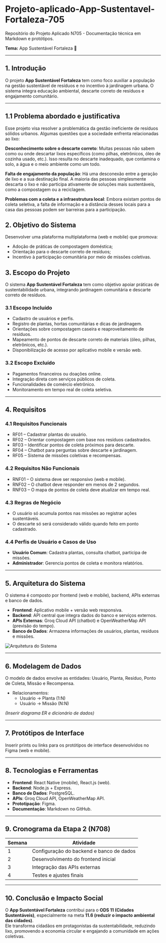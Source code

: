 # Projeto-aplicado-App-Sustentavel-Fortaleza-705
Repositório do Projeto Aplicado N705 - Documentação técnica em Markdown e protótipos.

**Tema:** App Sustentável Fortaleza 🌱

---

## 1. Introdução
O projeto **App Sustentável Fortaleza** tem como foco auxiliar a população na gestão sustentável de resíduos e no incentivo à jardinagem urbana. O sistema integra educação ambiental, descarte correto de resíduos e engajamento comunitário.

---

## 1.1 Problema abordado e justificativa
Esse projeto visa resolver a problemática da gestão ineficiente de resíduos sólidos urbanos. Algumas questões que a sociedade enfrenta relacionadas ao lixo: 

**Desconhecimento sobre o descarte correto**: Muitas pessoas não sabem como ou onde descartar lixos específicos (como pilhas, eletrônicos, óleo de cozinha usado, etc.). Isso resulta no descarte inadequado, que contamina o solo, a água e o meio ambiente como um todo.

**Falta de engajamento da população**: Há uma desconexão entre a geração de lixo e a sua destinação final. A maioria das pessoas simplesmente descarta o lixo e não participa ativamente de soluções mais sustentáveis, como a compostagem ou a reciclagem.

**Problemas com a coleta e a infraestrutura local**: Embora existam pontos de coleta seletiva, a falta de informação e a distância desses locais para a casa das pessoas podem ser barreiras para a participação.

## 2. Objetivo do Sistema
Desenvolver uma plataforma multiplataforma (web e mobile) que promova:
- Adoção de práticas de compostagem doméstica;
- Orientação para o descarte correto de resíduos;
- Incentivo à participação comunitária por meio de missões coletivas.

## 3. Escopo do Projeto

O sistema **App Sustentável Fortaleza** tem como objetivo apoiar práticas de sustentabilidade urbana, integrando jardinagem comunitária e descarte correto de resíduos.  

### 3.1 Escopo Incluído
- Cadastro de usuários e perfis.  
- Registro de plantas, hortas comunitárias e dicas de jardinagem.  
- Orientações sobre compostagem caseira e reaproveitamento de resíduos.  
- Mapeamento de pontos de descarte correto de materiais (óleo, pilhas, eletrônicos, etc.).  
- Disponibilização de acesso por aplicativo mobile e versão web.  

### 3.2 Escopo Excluído
- Pagamentos financeiros ou doações online.  
- Integração direta com serviços públicos de coleta.  
- Funcionalidades de comércio eletrônico.  
- Monitoramento em tempo real de coleta seletiva.  

---

## 4. Requisitos

### 4.1 Requisitos Funcionais
- RF01 – Cadastrar plantas do usuário.  
- RF02 – Orientar compostagem com base nos resíduos cadastrados.  
- RF03 – Identificar pontos de coleta próximos para descarte.  
- RF04 – Chatbot para perguntas sobre descarte e jardinagem.  
- RF05 – Sistema de missões coletivas e recompensas.  

### 4.2 Requisitos Não Funcionais
- RNF01 – O sistema deve ser responsivo (web e mobile).  
- RNF02 – O chatbot deve responder em menos de 2 segundos.  
- RNF03 – O mapa de pontos de coleta deve atualizar em tempo real.  

### 4.3 Regras de Negócio
- O usuário só acumula pontos nas missões ao registrar ações sustentáveis.  
- O descarte só será considerado válido quando feito em ponto cadastrado.  

### 4.4 Perfis de Usuário e Casos de Uso
- **Usuário Comum**: Cadastra plantas, consulta chatbot, participa de missões.  
- **Administrador**: Gerencia pontos de coleta e monitora relatórios.  

---

## 5. Arquitetura do Sistema
O sistema é composto por frontend (web e mobile), backend, APIs externas e banco de dados.

- **Frontend**: Aplicativo mobile + versão web responsiva.  
- **Backend**: API central que integra dados do banco e serviços externos.  
- **APIs Externas**: Groq Cloud API (chatbot) e OpenWeatherMap API (previsão do tempo).  
- **Banco de Dados**: Armazena informações de usuários, plantas, resíduos e missões.  

![Arquitetura do Sistema](./docs/arquitetura/arquitetura.png)

---

## 6. Modelagem de Dados
O modelo de dados envolve as entidades: Usuário, Planta, Resíduo, Ponto de Coleta, Missão e Recompensa.  

- Relacionamentos:  
  - Usuário → Planta (1:N)  
  - Usuário → Missão (N:N)  

*(Inserir diagrama ER e dicionário de dados)*

---

## 7. Protótipos de Interface
Inserir prints ou links para os protótipos de interface desenvolvidos no Figma (web e mobile).

---

## 8. Tecnologias e Ferramentas
- **Frontend**: React Native (mobile), React.js (web).  
- **Backend**: Node.js + Express.  
- **Banco de Dados**: PostgreSQL.  
- **APIs**: Groq Cloud API, OpenWeatherMap API.  
- **Prototipação**: Figma.  
- **Documentação**: Markdown no GitHub.  

---

## 9. Cronograma da Etapa 2 (N708)

| Semana | Atividade |
|--------|------------|
| 1 | Configuração do backend e banco de dados |
| 2 | Desenvolvimento do frontend inicial |
| 3 | Integração das APIs externas |
| 4 | Testes e ajustes finais |

---

## 10. Conclusão e Impacto Social
O **App Sustentável Fortaleza** contribui para o **ODS 11 (Cidades Sustentáveis)**, especialmente na meta **11.6 (reduzir o impacto ambiental das cidades)**.  
Ele transforma cidadãos em protagonistas da sustentabilidade, reduzindo lixo, promovendo a economia circular e engajando a comunidade em ações coletivas.


